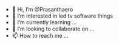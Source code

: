 - 👋 Hi, I’m @Prasanthaero
- 👀 I’m interested in led tv software things
- 🌱 I’m currently learning ...
- 💞️ I’m looking to collaborate on ...
- 📫 How to reach me ...

<!---
Prasanthaero/Prasanthaero is a ✨ special ✨ repository because its `README.md` (this file) appears on your GitHub profile.
You can click the Preview link to take a look at your changes.
--->
